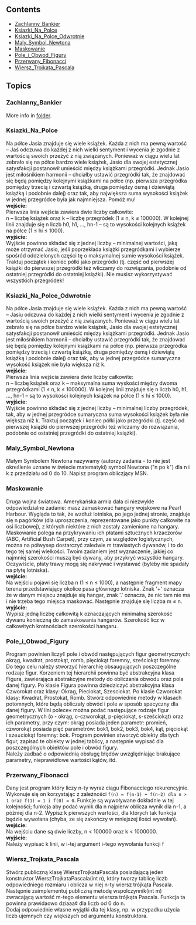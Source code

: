 ## Contents
* [Zachlanny_Bankier](#Zachlanny_Bankier)
* [Ksiazki_Na_Polce](#Ksiazki_Na_Polce)
* [Ksiazki_Na_Polce_Odwrotnie](#Ksiazki_Na_Polce_Odwrotnie)
* [Maly_Symbol_Newtona](#Maly_Symbol_Newtona)
* [Maskowanie](#Maskowanie)
* [Pole_i_Obwod_Figury](#Pole_i_Obwod_Figury)
* [Przerwany_Fibonacci](#Przerwany_Fibonacci)
* [Wiersz_Trojkata_Pascala](#Wiersz_Trojkata_Pascala)

## Topics
### Zachlanny_Bankier
More info in [folder](Zachlanny_Bankier).

### Ksiazki_Na_Polce
Na półce Jasia znajduje się wiele książek. Każda z nich ma pewną wartość – Jaś odczuwa do każdej z nich wielki sentyment i wycenia je zgodnie z wartością swoich przeżyć z nią związanych. Ponieważ w ciągu wielu lat zebrało się na półce bardzo wiele książek, Jasio dla swojej estetycznej satysfakcji postanowił umieścić między książkami  przegródki. Jednak Jasio jest miłośnikiem harmonii – chciałby ustawić przegródki tak, że znajdować się będą pomiędzy kolejnymi książkami na półce (np. pierwsza przegródka pomiędzy trzecią i czwartą książką, druga pomiędzy ósmą i dziewiątą książką i podobnie dalej) oraz tak, aby największa suma wysokości książek w jednej przegródce była jak najmniejsza. Pomóż mu!<br/>
**wejście:** <br/>
Pierwsza linia wejścia zawiera dwie liczby całkowite:<br/>
n – liczbę książek oraz k – liczbę przegródek (1 ≤ n, k ≤ 100000).
W kolejnej linii znajduje się n liczb h0, h1, ..., hn-1 – są to wysokości kolejnych książek na półce (1 ≤ hi ≤ 1000).<br/>
**wyjście:** <br/>
Wyjście powinno składać się z jednej liczby – minimalnej wartości, jaką może otrzymać Jasio, jeśli poprzekłada książki przegródkami i wybierze spośród oddzielonych części tę o maksymalnej sumie wysokości książek. Traktuj początek i koniec półki jako przegródki (tj. część od pierwszej książki do pierwszej przegródki też wliczamy do rozwiązania, podobnie od ostatniej przegródki do ostatniej książki). Nie musisz wykorzystywać wszystkich przegródek!

### Ksiazki_Na_Polce_Odwrotnie
Na półce Jasia znajduje się wiele książek. Każda z nich ma pewną  wartość – Jasiu odczuwa do każdej z nich wielki sentyment i wycenia je zgodnie z wartością swoich przeżyć z nią związanych. Ponieważ w ciągu wielu lat zebrało się na półce bardzo wiele książek, Jasio dla swojej estetycznej satysfakcji postanowił umieścić między książkami przegródki. Jednak Jasio jest miłośnikiem harmonii – chciałby ustawić przegródki tak, że znajdować się będą pomiędzy kolejnymi książkami na półce (np. pierwsza przegródka pomiędzy trzecią i czwartą książką, druga pomiędzy ósmą i dziewiątą książką i podobnie dalej) oraz tak, aby w jednej przegródce sumaryczna wysokość książek nie była większa niż k. <br/>
**wejście:** <br/>
Pierwsza linia wejścia zawiera dwie liczby całkowite:<br/>
n – liczbę książek oraz k – maksymalna suma wyskości między dwoma przegródkami (1 ≤ n, k ≤ 100000). W kolejnej linii znajduje się n liczb h0, h1, ..., hn-1 – są to wysokości kolejnych książek na półce (1 ≤ hi ≤ 1000).<br/>
**wyjście:** <br/>
Wyjście powinno składać się z jednej liczby – minimalnej liczby przegródek, tak, aby w jednej przegródce sumaryczna suma wysokości książek była nie większa niż k. Traktuj początek i koniec półki jako przegródki (tj. część od pierwszej książki do pierwszej przegródki też wliczamy do rozwiązania, podobnie od ostatniej 
przegródki do ostatniej książki).

### Maly_Symbol_Newtona
Małym Symbolem Newtona nazywamy (autorzy zadania - to nie jest określenie uznane w świecie matematyki) 
symbol Newtona ("n po k") dla n i k z przedziału od 0 do 10. 
Napisz program obliczjący MSN.

### Maskowanie
Druga wojna światowa. Amerykańska armia dała ci niezwykle odpowiedzialne zadanie: masz zamaskować hangary wojskowe na Pearl Harbour. Wygląda to tak, że wzdłuż lotniska, po jego jednej stronie, znajduje się n pagórków (dla uproszczenia, reprezentowane jako punkty całkowite na osi liczbowej), z których niektóre z nich zostały zamienione na hangary. Maskowanie polega na przykrywaniu ich płatami sztucznych krzaczorów (ABC, Artificial Bush Carpet), przy czym, ze względów logistycznych, można na półwysep dostarczyć zaledwie m trawiastych dywanów, i to do tego tej samej wielkości. Twoim zadaniem jest wyznaczenie, jakiej co najmniej szerokości muszą być dywany, aby przykryć wszystkie hangary. Oczywiście, płaty trawy mogą się nakrywać i wystawać (byleby nie spadały na płytę lotniska). <br/>
**wejście:** <br/>
Na wejściu pojawi się liczba n (1 ≤ n ≤ 1000), a następnie fragment mapy terenu przedstawiający okolice pasa głównego lotniska. Znak '+' oznacza że w danym miejscu znajduje się hangar, znak '.' oznacza, że nic tam nie ma i nie trzeba tego miejsca maskować. Następnie znajduje się liczba m ≤ n. <br/>
**wyjście:** <br/>
Wypisz jedną liczbę całkowitą k oznaczających minimalną szerokość dywanu konieczną do zamaskowania hangarów. Szerokość licz w całkowitych krotnościach szerokości hangaru.

### Pole_i_Obwod_Figury
Program powinien liczy¢ pole i obwód następujących figur  geometrycznych: okrąg, kwadrat, prostokąt, romb, pięciokąt foremny, sześciokąt foremny. <br/>
Do tego celu należy stworzyć hierarchię obsaugujących poszczególne rodzaje figur. Korzeniem tej hierarchii powinna być abstrakcyjna klasa Figura, zawierająca abstrakcyjne metody do obliczania obwodu oraz pola danej figury. Po klasie Figura powinna dziedziczyć abstrakcyjna klasa Czworokat oraz klasy: Okrag, Pieciokat, Szesciokat. Po klasie Czworokat klasy: Kwadrat, Prostokat, Romb.
Stwórz odpowiednie metody w klasach potomnych, które będą obliczały obwód i pole w sposób specyczny dla danej figury. W lini polece« można podać następujące rodzaje figur geometrycznych (o - okrąg, c-czworokąt, p-pięciokąt, s-sześciokąt) oraz ich parametry, przy czym: okrąg posiada jeden parametr: promień, czworokąt posiada pięć parametrów: bok1, bok2, bok3, bok4, kąt, pięciokąt i sze±ciokąt foremny: bok. Program powinien stworzyć obiekty dla tych figur, zapisać te obiekty w jednej tablicy, a następnie wypisać dla
poszczególnych obiektów pole i obwód figury. <br/>
Należy zadbać o odpowiednią obsługę błędów uwzględniając brakujące parametry, nieprawidłowe wartości kątów, itd.

### Przerwany_Fibonacci
Dany jest program który liczy n-ty wyraz ciągu Fibonacciego rekurencyjnie. Wykonuje się on korzystając z zależności `f(n) = f(n-1) + f(n-2) dla n > 1 oraz f(1) = 1 i f(0) = 0`. Funkcje są wywoływane dokładnie w tej kolejności; funkcja aby podać wynik dla n najpierw oblicza wynik dla n-1, a później dla n-2. Wypisz k pierwszych wartości, dla których tak funkcja będzie wywołana (chyba, ze się zakończy w mniejszej ilości wywołań).<br/>
**wejście:** <br/>
Na wejściu dane są dwie liczby, n < 100000 oraz k < 1000000.<br/>
**wyjście:** <br/>
Należy wypisać k linii, w i-tej argument i-tego wywołania funkcji f

### Wiersz_Trojkata_Pascala
Stwórz publiczną klasę WierszTrojkataPascala posiadającą jeden konstruktor WierszTrojkataPascala(int n), który tworzy tablicę liczb odpowiedniego rozmiaru i oblicza w niej n-ty wiersz trójkąta Pascala. 
Następnie zaimplementuj publiczną metodę wspolczynnik(int m) zwracającą wartość m-tego elementu wiersza trójkąta Pascala. Funkcja ta powinna prawidaowo dziaaa¢ dla liczb od 0 do n.<br/>
Dodaj odpowiednie własne wyjątki dla tej klasy, np. w przypadku użycia liczb ujemnych czy większych od argumentu konstruktora.